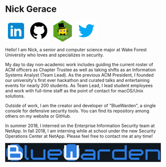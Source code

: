 # Nick Gerace

[<img src="home-linkedin.png" alt="linkedin" style="width: 70px;"/>](https://linkedin.com/in/nickgerace)
[<img src="home-github.png" alt="github" style="width: 70px;"/>](https://github.com/nickgerace)
&nbsp;
[<img src="home-wakehackslogo.png" alt="wakehackslogo" style="height: 70px;"/>](https://acm.cs.wfu.edu)
&nbsp;
[<img src="home-twitter.png" alt="twitter" style="height: 70px;"/>](https://twitter.com/nickagerace)

Hello! I am Nick, a senior and computer science major at Wake Forest University who loves and specializes in security. 

My day to day non-academic work includes guiding the current roster of ACM officers as Chapter Trustee as well as taking shifts as an Information Systems Analyst (Team Lead). As the previous ACM President, I founded our university's first ever hackathon and curated talks and entertaining events for nearly 200 students. As Team Lead, I lead student employees and work with full-time staff as the point of contact for macOS/Unix solutions.

Outside of work, I am the creator and developer of "BlueWarden", a single console for defensive security tools. You can find its repository among others on my website or GitHub.

In summer 2018, I interned on the Enterprise Information Security team at NetApp. In fall 2018, I am interning while at school under the new Security Operations Center at NetApp. Please feel free to contact me at any time!

[<img src="home-bluewardenlogo.png" alt="bluewardenlogo"/>](https://github.com/nickgerace/bluewarden)

